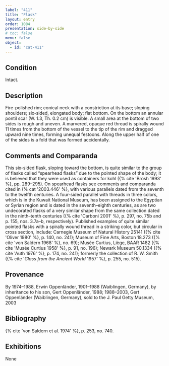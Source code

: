 ```yaml
---
label: "411"
title: "Flask"
layout: entry
order: 1084
presentation: side-by-side
# toc: false
menu: false
object:
  - id: "cat-411"
---
```


## Condition

Intact.

## Description

Fire-polished rim; conical neck with a constriction at its base; sloping shoulders; six-sided, elongated body; flat bottom. On the bottom an annular pontil scar (W. 1.3, Th. 0.2 cm) is visible. A small area at the bottom of two sides is rough and uneven. A marvered, opaque red thread is spirally wound 11 times from the bottom of the vessel to the tip of the rim and dragged upward nine times, forming unequal festoons. Along the upper half of one of the sides is a fold that was formed accidentally.

## Comments and Comparanda

This six-sided flask, sloping toward the bottom, is quite similar to the group of flasks called “spearhead flasks” due to the pointed shape of the body; it is believed that they were used as containers for kohl ({% cite 'Brosh 1993' %}, pp. 289–295). On spearhead flasks see comments and comparanda cited in {% cat '2003.446' %}, with various parallels dated from the seventh to the twelfth centuries. A four-sided parallel with threads in three colors, which is in the Kuwait National Museum, has been assigned to the Egyptian or Syrian region and is dated in the seventh–eighth centuries, as are two undecorated flasks of a very similar shape from the same collection dated in the ninth–tenth centuries ({% cite 'Carboni 2001' %}, p. 297, no. 75b and p. 155, nos. 3.7a–b, respectively). Published examples of quite similar pointed flasks with a spirally wound thread in a striking color, but circular in cross section, include: Carnegie Museum of Natural History 25141 ({% cite 'Oliver 1980' %}, p. 140, no. 241); Museum of Fine Arts, Boston 18.273 ({% cite 'von Saldern 1968' %}, no. 69); Musée Curtius, Liège, BAAR 1482 ({% cite 'Musée Curtius 1958' %}, p. 91, no. 196); Newark Museum 50.1334 ({% cite 'Auth 1976' %}, p. 174, no. 241); formerly the collection of R. W. Smith ({% cite '*Glass from the Ancient World* 1957' %}, p. 255, no. 515).

## Provenance

By 1974–1988, Erwin Oppenländer, 1901–1988 (Waiblingen, Germany), by inheritance to his son, Gert Oppenländer, 1988; 1988–2003, Gert Oppenländer (Waiblingen, Germany), sold to the J. Paul Getty Museum, 2003

## Bibliography

{% cite 'von Saldern et al. 1974' %}, p. 253, no. 740.

## Exhibitions

None